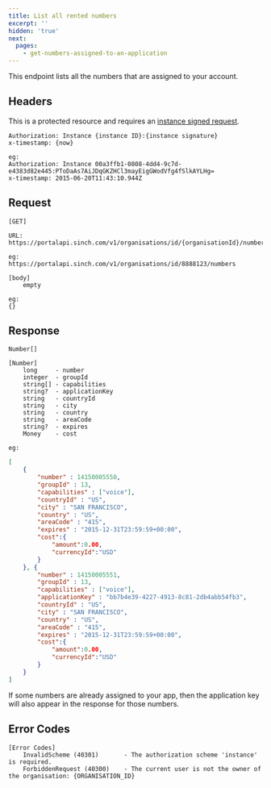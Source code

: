 ```yaml
---
title: List all rented numbers
excerpt: ''
hidden: 'true'
next:
  pages:
    - get-numbers-assigned-to-an-application
---
```

This endpoint lists all the numbers that are assigned to your account.

## Headers

This is a protected resource and requires an [instance signed request](doc:using-rest#instance-signed-request).

    Authorization: Instance {instance ID}:{instance signature}
    x-timestamp: {now}

    eg:
    Authorization: Instance 00a3ffb1-0808-4dd4-9c7d-e4383d82e445:PToDaAs7AiJDqGKZHCl3mayEigGWodVfg4fSlkAYLHg=
    x-timestamp: 2015-06-20T11:43:10.944Z

## Request

    [GET]

    URL:
    https://portalapi.sinch.com/v1/organisations/id/{organisationId}/numbers

    eg:
    https://portalapi.sinch.com/v1/organisations/id/8888123/numbers

    [body]
        empty

    eg:
    {}

## Response

    Number[]

    [Number]
        long     - number
        integer  - groupId
        string[] - capabilities
        string?  - applicationKey
        string   - countryId
        string   - city
        string   - country
        string   - areaCode
        string?  - expires
        Money    - cost

    eg:
```json
[
    {
        "number" : 14150005550,
        "groupId" : 13,
        "capabilities" : ["voice"],
        "countryId" : "US",
        "city" : "SAN FRANCISCO",
        "country" : "US",
        "areaCode" : "415",
        "expires" : "2015-12-31T23:59:59+00:00",
        "cost":{
            "amount":0.00,
            "currencyId":"USD"
        }
    }, {
        "number" : 14150005551,
        "groupId" : 13,
        "capabilities" : ["voice"],
        "applicationKey" : "bb7b4e39-4227-4913-8c81-2db4abb54fb3",
        "countryId" : "US",
        "city" : "SAN FRANCISCO",
        "country" : "US",
        "areaCode" : "415",
        "expires" : "2015-12-31T23:59:59+00:00",
        "cost":{
            "amount":0.00,
            "currencyId":"USD"
        }
    }
]
```

If some numbers are already assigned to your app, then the application key will also appear in the response for those numbers.

## Error Codes

    [Error Codes]
        InvalidScheme (40301)       - The authorization scheme 'instance' is required.
        ForbiddenRequest (40300)    - The current user is not the owner of the organisation: {ORGANISATION_ID}
